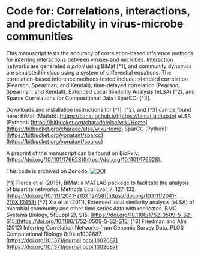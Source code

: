 Code for: Correlations, interactions, and predictability in virus-microbe communities
=============================

This manuscript tests the accuracy of correlation-based inference methods for inferring interactions between viruses and microbes. Interaction networks are generated *a priori* using BiMat [^1], and community dynamics are simulated *in silico* using a system of differential equations. The correlation-based inference methods tested include: standard correlation (Pearson, Spearman, and Kendall), time-delayed correlation (Pearson, Spearman, and Kendall), Extended Local Similarity Analysis (eLSA) [^2], and Sparse Correlations for Compositional Data (SparCC) [^3].

Downloads and installation instructions for [^1], [^2], and [^3] can be found here:
BiMat (Matlab): [https://bimat.github.io](https://bimat.github.io)
eLSA (Python): [https://bitbucket.org/charade/elsa/wiki/Home](https://bitbucket.org/charade/elsa/wiki/Home)
SparCC (Python): [https://bitbucket.org/yonatanf/sparcc](https://bitbucket.org/yonatanf/sparcc)

A preprint of the manuscript can be found on BioRxiv: [https://doi.org/10.1101/176628](https://doi.org/10.1101/176628).

This code is archived on Zenodo: [![DOI](https://zenodo.org/badge/DOI/10.5281/zenodo.844918.svg)](https://doi.org/10.5281/zenodo.844918)

[^1] Flores et al (2016), BiMat: a MATLAB package to facilitate the analysis of bipartite networks. Methods Ecol Evol, 7: 127-132. [https://doi.org/10.1111/2041-210X.12458](https://doi.org/10.1111/2041-210X.12458)
[^2] Xia et al (2011), Extended local similarity analysis (eLSA) of microbial community and other time series data with replicates. BMC Systems Biology, 5(Suppl 2), S15. [https://doi.org/10.1186/1752-0509-5-S2-S15](https://doi.org/10.1186/1752-0509-5-S2-S15)
[^3] Friedman and Alm (2012) Inferring Correlation Networks from Genomic Survey Data. PLOS Computational Biology 8(9): e1002687. [https://doi.org/10.1371/journal.pcbi.1002687](https://doi.org/10.1371/journal.pcbi.1002687)
